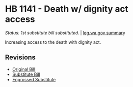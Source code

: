 # HB 1141 - Death w/ dignity act access
*Status: 1st substitute bill substituted.* | [leg.wa.gov summary](https://app.leg.wa.gov/billsummary?BillNumber=1141&Year=2021)

Increasing access to the death with dignity act.

## Revisions
* [Original Bill](1/)
* [Substitute Bill](S/)
* [Engrossed Substitute](S.E/)